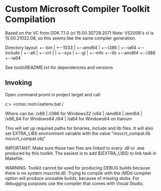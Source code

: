 Custom Microsoft Compiler Toolkit Compilation
=============================================

Based on the VC from DDK 7.1.0          (cl 15.00.30729.207)
Note: VS2008's cl is 15.00.21022.08, so this seems like the
same compiler generation.

Directory layout:
 <Top Directory>
    +--bin
    |   +--1033
    |   +--amd64
    |   +--i386
    |   +--ia64
    +--include
    |   +--atl
    |   +--crt
    |   |   +--sys
    |   +--gl
    |   +--mfc
    +--lib
        +--amd64
        +--i386
        +--ia64

See tools\README.txt for dependencies and versions

Invoking
--------

Open command promt in project target and call

  c:> \<cmsc root>\setenv.bat /<cpu>

Where <cpu> can be:
    /x86 | /i386 for Windows32
    /x64 | /amd64 | /emt64 | /x86_64 For Windows64
    /i64 | /ia64 for Windows64 on Itanium

This will set up required paths for binaries, include and
lib files.
It will also set EXTRA_LIBS environment variable
with the value "msvcrt_compat.lib msvcrt_compat.obj"

IMPORTANT:
Make sure those two files are linked to every .dll
or .exe produced by this toolkit. The easiest is to add
$(EXTRA_LIBS) to link task in Makefile.

WARNING:
Toolkit cannot be used for producing DEBUG builds
because there is no system msvcrtd.dll.
Trying to compile with the /MDd compiler option
will produce unusable builds, because of missing stubs.
For debugging purposes use the compiler that comes with Visual Studio.
